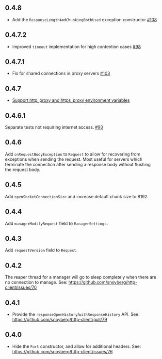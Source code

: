 ## 0.4.8

* Add the `ResponseLengthAndChunkingBothUsed` exception constructor [#108](https://github.com/snoyberg/http-client/issues/108)

## 0.4.7.2

* Improved `timeout` implementation for high contention cases [#98](https://github.com/snoyberg/http-client/issues/98)

## 0.4.7.1

* Fix for shared connections in proxy servers [#103](https://github.com/snoyberg/http-client/issues/103)

## 0.4.7

* [Support http\_proxy and https\_proxy environment variables](https://github.com/snoyberg/http-client/issues/94)

## 0.4.6.1

Separate tests not requiring internet access. [#93](https://github.com/snoyberg/http-client/pull/93)

## 0.4.6

Add `onRequestBodyException` to `Request` to allow for recovering from
exceptions when sending the request. Most useful for servers which terminate
the connection after sending a response body without flushing the request body.

## 0.4.5

Add `openSocketConnectionSize` and increase default chunk size to 8192.

## 0.4.4

Add `managerModifyRequest` field to `ManagerSettings`.

## 0.4.3

Add `requestVersion` field to `Request`.

## 0.4.2

The reaper thread for a manager will go to sleep completely when there are no connection to manage. See: https://github.com/snoyberg/http-client/issues/70

## 0.4.1

* Provide the `responseOpenHistory`/`withResponseHistory` API. See: https://github.com/snoyberg/http-client/pull/79

## 0.4.0

* Hide the `Part` constructor, and allow for additional headers. See: https://github.com/snoyberg/http-client/issues/76
